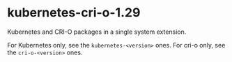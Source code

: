# kubernetes-cri-o-1.29

Kubernetes and CRI-O packages in a single system extension.

For Kubernetes only, see the `kubernetes-<version>` ones.
For cri-o only, see the `cri-o-<version>` ones.
